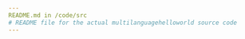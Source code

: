 ```yaml
--- 
README.md in /code/src 
# README file for the actual multilanguagehelloworld source code 
--- 
```

